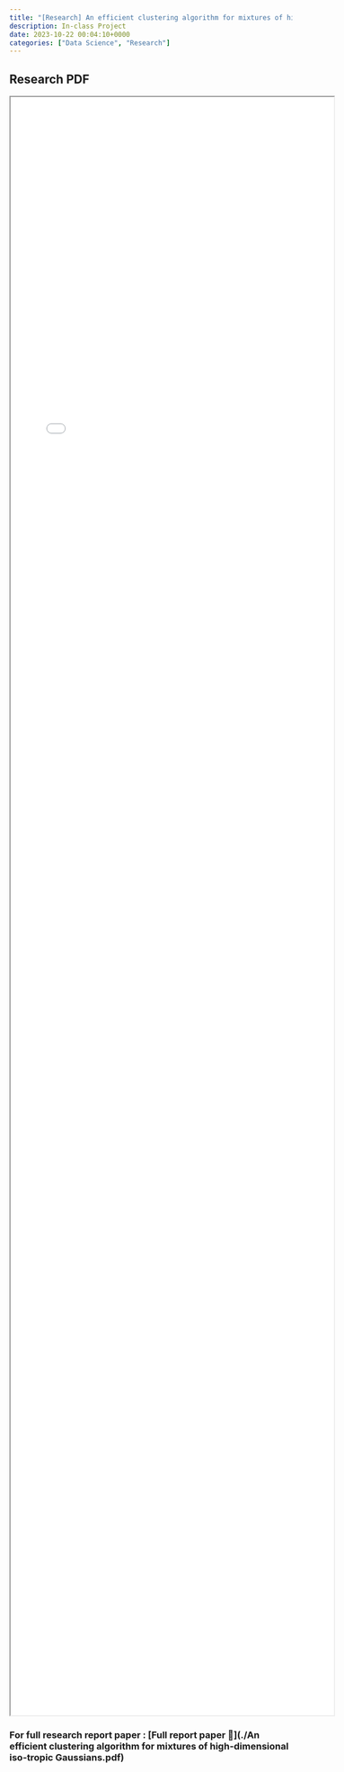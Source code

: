 ```yaml
---
title: "[Research] An efficient clustering algorithm for mixtures of high-dimensional iso-tropic Gaussians" 
description: In-class Project
date: 2023-10-22 00:04:10+0000
categories: ["Data Science", "Research"]
---
```



## Research PDF

<iframe src= ppt.pdf#toolbar=0&navpanes=0 style="display:block; width:60vw; height: 72vh"></iframe>


### **For full research report paper : [Full report paper 📄](./An efficient clustering algorithm for mixtures of high-dimensional iso-tropic Gaussians.pdf)**

